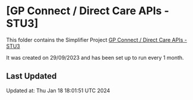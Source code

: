 # [GP Connect / Direct Care APIs - STU3]
This folder contains the Simplifier Project [GP Connect / Direct Care APIs - STU3](https://simplifier.net/gpconnect2)

It was created on 29/09/2023 and has been set up to run every 1 month.

## Last Updated

Updated at: Thu Jan 18 18:01:51 UTC 2024
